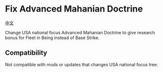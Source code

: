# Fix Advanced Mahanian Doctrine

[中文](README.md)

Change USA national focus Advanced Mahanian Doctrine to give research bonus for Fleet in Being instead of Base Strike.

## Compatibility
Not compatible with mods or updates that changes USA national focus tree.
